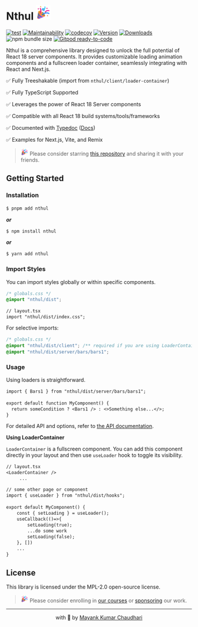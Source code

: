 # Nthul <img src="https://github.com/react18-tools/nextjs-themes-ultra/blob/main/popper.png?raw=true" style="height: 40px"/>

[![test](https://github.com/react18-tools/nextjs-themes-ultra/actions/workflows/test.yml/badge.svg)](https://github.com/react18-tools/nextjs-themes-ultra/actions/workflows/test.yml) [![Maintainability](https://api.codeclimate.com/v1/badges/aa896ec14c570f3bb274/maintainability)](https://codeclimate.com/github/react18-tools/nextjs-themes-ultra/maintainability) [![codecov](https://codecov.io/gh/react18-tools/nextjs-themes-ultra/graph/badge.svg)](https://codecov.io/gh/react18-tools/nextjs-themes-ultra) [![Version](https://img.shields.io/npm/v/nthul.svg?colorB=green)](https://www.npmjs.com/package/nthul) [![Downloads](https://img.jsdelivr.com/img.shields.io/npm/d18m/nthul.svg)](https://www.npmjs.com/package/nthul) ![npm bundle size](https://img.shields.io/bundlephobia/minzip/nthul) [![Gitpod ready-to-code](https://img.shields.io/badge/Gitpod-ready--to--code-blue?logo=gitpod)](https://gitpod.io/from-referrer/)

Nthul is a comprehensive library designed to unlock the full potential of React 18 server components. It provides customizable loading animation components and a fullscreen loader container, seamlessly integrating with React and Next.js.

✅ Fully Treeshakable (import from `nthul/client/loader-container`)

✅ Fully TypeScript Supported

✅ Leverages the power of React 18 Server components

✅ Compatible with all React 18 build systems/tools/frameworks

✅ Documented with [Typedoc](https://react18-tools.github.io/nextjs-themes-ultra) ([Docs](https://react18-tools.github.io/nextjs-themes-ultra))

✅ Examples for Next.js, Vite, and Remix

> <img src="https://github.com/react18-tools/nextjs-themes-ultra/blob/main/popper.png?raw=true" style="height: 20px"/> Please consider starring [this repository](https://github.com/react18-tools/nextjs-themes-ultra) and sharing it with your friends.

## Getting Started

### Installation

```bash
$ pnpm add nthul
```

**_or_**

```bash
$ npm install nthul
```

**_or_**

```bash
$ yarn add nthul
```

### Import Styles

You can import styles globally or within specific components.

```css
/* globals.css */
@import "nthul/dist";
```

```tsx
// layout.tsx
import "nthul/dist/index.css";
```

For selective imports:

```css
/* globals.css */
@import "nthul/dist/client"; /** required if you are using LoaderContainer */
@import "nthul/dist/server/bars/bars1";
```

### Usage

Using loaders is straightforward.

```tsx
import { Bars1 } from "nthul/dist/server/bars/bars1";

export default function MyComponent() {
  return someCondition ? <Bars1 /> : <>Something else...</>;
}
```

For detailed API and options, refer to [the API documentation](https://react18-tools.github.io/nextjs-themes-ultra).

**Using LoaderContainer**

`LoaderContainer` is a fullscreen component. You can add this component directly in your layout and then use `useLoader` hook to toggle its visibility.

```tsx
// layout.tsx
<LoaderContainer />
	 ...
```

```tsx
// some other page or component
import { useLoader } from "nthul/dist/hooks";

export default MyComponent() {
	const { setLoading } = useLoader();
	useCallback(()=>{
		setLoading(true);
		...do some work
		setLoading(false);
	}, [])
	...
}
```

## License

This library is licensed under the MPL-2.0 open-source license.



> <img src="https://github.com/react18-tools/nextjs-themes-ultra/blob/main/popper.png?raw=true" style="height: 20px"/> Please consider enrolling in [our courses](https://mayank-chaudhari.vercel.app/courses) or [sponsoring](https://github.com/sponsors/mayank1513) our work.

<hr />

<p align="center" style="text-align:center">with 💖 by <a href="https://mayank-chaudhari.vercel.app" target="_blank">Mayank Kumar Chaudhari</a></p>
